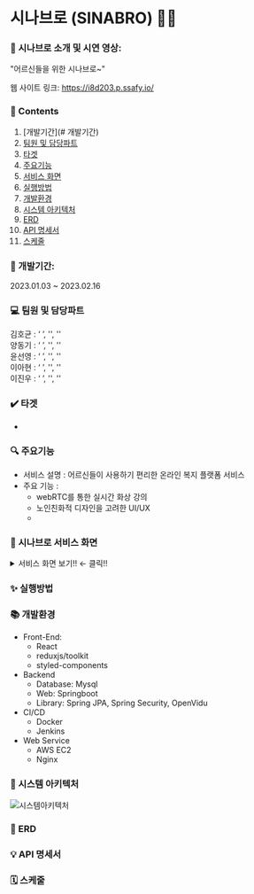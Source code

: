 # 시나브로 (SINABRO) 👵👴

### 🎤 시나브로 소개 및 시연 영상: 
"어르신들을 위한 시나브로~" 

웹 사이트 링크: https://i8d203.p.ssafy.io/ 

### 📃 Contents  
1. [개발기간](# 개발기간) <br/> 
2. [팀원 및 담당파트](#team) <br/>
3. [타겟](#target-people) <br/>
4. [주요기능](#main-function) <br/>
5. [서비스 화면](#service) <br/>
6. [실행방법](#how-to-run) <br/>
7. [개발환경](#stack) <br/>
8. [시스템 아키텍처](#tech-architecture) <br/>
9. [ERD ](#erd) <br/> 
10. [API 명세서](#api) <br/>
11. [스케줄](#schedule) <br/>


### :calendar: 개발기간: 
<p> 2023.01.03 ~ 2023.02.16 </p>

### 💻 팀원 및 담당파트 
김호균 : ‘ ’, '', '' <br/>
양동기 : ‘ ’, '', '' <br/>
윤선영 : ‘ ’, '', '' <br/>
이아현 : ‘ ’, '', '' <br/>
이진우  : ‘ ’, '', '' <br/>

### ✔️ 타겟 
- 
### 🔍 주요기능 
- 서비스 설명 : 어르신들이 사용하기 편리한 온라인 복지 플랫폼 서비스
- 주요 기능 : 
    - webRTC를 통한 실시간 화상 강의
    - 노인친화적 디자인을 고려한 UI/UX
    - 

### 👀 시나브로 서비스 화면
<details markdown="1">
<summary> 서비스 화면 보기!!  ←  클릭!! </summary>
<img src=".jpg" width="60%"> 
</details>


### ✨ 실행방법
### 📚 개발환경
- Front-End:
    - React
    - reduxjs/toolkit 
    - styled-components
- Backend
    - Database: Mysql
    - Web: Springboot
    - Library: Spring JPA, Spring Security, OpenVidu
- CI/CD
    - Docker
    - Jenkins
- Web Service 
    - AWS EC2
    - Nginx

### 🔨 시스템 아키텍처
![시스템아키텍처](/uploads/e01969c5f05df51b1d032dadd4e1bdb7/시스템아키텍처.PNG)

### 🎨 ERD 
### 💡 API 명세서
### 🗓️ 스케줄




